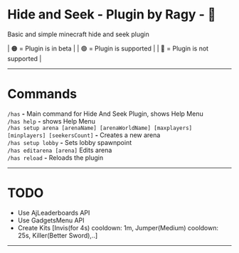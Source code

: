 # Hide and Seek - Plugin by Ragy - 🔴
Basic and simple minecraft hide and seek plugin

  | 🟠 = Plugin is in beta         |
  | 🟢 = Plugin is supported       |
  | 🔴 = Plugin is not supported   |
  
<hr>

# Commands
`/has` **-** Main command for Hide And Seek Plugin, shows Help Menu
 <br>`/has help` **-** shows Help Menu
 <br>`/has setup arena [arenaName] [arenaWorldName] [maxplayers] [minplayers] [seekersCount]` **-** Creates a new arena
 <br>`/has setup lobby` **-** Sets lobby spawnpoint
 <br>`/has editarena [arena]` Edits arena
<br>`/has reload` **-** Reloads the plugin
<hr>

# TODO
- Use AjLeaderboards API
- Use GadgetsMenu API
- Create Kits [Invis(for 4s) cooldown: 1m, Jumper(Medium) cooldown: 25s, Killer(Better Sword),..]

<hr>
